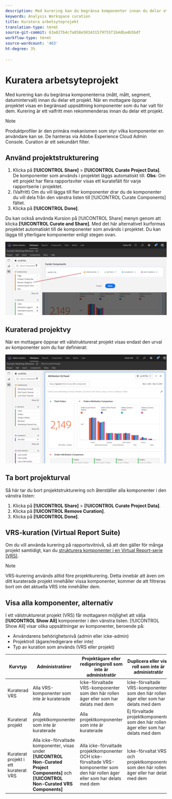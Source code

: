 ```yaml
---
description: Med kurering kan du begränsa komponenter innan du delar ett projekt.
keywords: Analysis Workspace curation
title: Kuratera arbetsyteprojekt
translation-type: tm+mt
source-git-commit: 63a827b4cfa858e503431579755f1b4dba4b5bdf
workflow-type: tm+mt
source-wordcount: '463'
ht-degree: 3%

---
```



# Kuratera arbetsyteprojekt

Med kurering kan du begränsa komponenterna (mått, mått, segment, datumintervall) innan du delar ett projekt. När en mottagare öppnar projektet visas en begränsad uppsättning komponenter som du har valt för dem. Kurering är ett valfritt men rekommenderas innan du delar ett projekt.

>[!NOTE]
> Produktprofiler är den primära mekanismen som styr vilka komponenter en användare kan se. De hanteras via Adobe Experience Cloud Admin Console. Curation är ett sekundärt filter.

## Använd projektstrukturering

1. Klicka på **[!UICONTROL Share]** > **[!UICONTROL Curate Project Data]**.
De komponenter som används i projektet läggs automatiskt till.
   **Obs**: Om ett projekt har flera rapportsviter visas ett kuratefält för varje rapportserie i projektet.
1. (Valfritt) Om du vill lägga till fler komponenter drar du de komponenter du vill dela från den vänstra listen till [!UICONTROL Curate Components] fältet.
1. Klicka på **[!UICONTROL Done]**.

Du kan också använda Kursion på [!UICONTROL Share] menyn genom att klicka **[!UICONTROL Curate and Share]**. Med det här alternativet kurformas projektet automatiskt till de komponenter som används i projektet. Du kan lägga till ytterligare komponenter enligt stegen ovan.

![](assets/curation-field.png)

## Kuraterad projektvy

När en mottagare öppnar ett välstrukturerat projekt visas endast den urval av komponenter som du har definierat:

![](assets/curate-project.png)

## Ta bort projekturval

Så här tar du bort projektstrukturering och återställer alla komponenter i den vänstra listen:

1. Klicka på **[!UICONTROL Share]** > **[!UICONTROL Curate Project Data]**.
1. Klicka på **[!UICONTROL Remove Curation]**.
1. Klicka på **[!UICONTROL Done]**.

## VRS-kuration (Virtual Report Suite)

Om du vill använda kurering på rapportsvitnivå, så att den gäller för många projekt samtidigt, kan du [strukturera komponenter i en Virtual Report-serie (VRS)](https://docs.adobe.com/content/help/en/analytics/components/virtual-report-suites/vrs-components.html).

>[!NOTE]
> VRS-kurering används alltid före projektkurering. Detta innebär att även om ditt kuraterade projekt innehåller vissa komponenter, kommer de att filtreras bort om det aktuella VRS inte innehåller dem.

## Visa alla komponenter, alternativ

I ett välstrukturerat projekt (VRS) får mottagaren möjlighet att välja **[!UICONTROL Show All]** komponenter i den vänstra listen. [!UICONTROL Show All] visar olika uppsättningar av komponenter, beroende på:

* Användarens behörighetsnivå (admin eller icke-admin)
* Projektroll (ägare/redigerare eller inte)
* Typ av kuration som används (VRS eller projekt)

| Kurvtyp | Administratörer | Projektägare eller redigeringsroll som inte är administratör | Duplicera eller visa roll som inte är administratör |
|---|---|---|---|
| Kuraterad VRS | Alla VRS-komponenter som inte är kuraterade | Icke-förvaltade VRS-komponenter som den här rollen äger eller som har delats med dem | Icke-förvaltade VRS-komponenter som den här rollen äger eller som har delats med dem |
| Kuraterat projekt | Alla projektkomponenter som inte är kuraterade | Alla projektkomponenter som inte är kuraterade | Ej förvaltade projektkomponenter som den här rollen äger eller som har delats med dem |
| Kuraterat projekt i ett kuraterat VRS | Alla icke-förvaltade komponenter, visas under **[!UICONTROL Non-Curated Project Components]** och **[!UICONTROL Non-Curated VRS Components]** | Alla icke-förvaltade projektkomponenter OCH icke-förvaltade VRS-komponenter som den här rollen äger eller som har delats med dem | Icke-förvaltat VRS och projektkomponenter som den här rollen äger eller har delats med dem |
